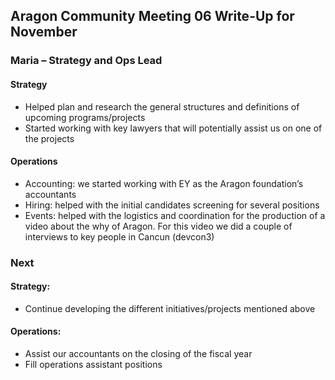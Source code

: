 ## Aragon Community Meeting 06 Write-Up for November  

### Maria – Strategy and Ops Lead  

#### Strategy
-	Helped plan and research the general structures and definitions of upcoming programs/projects
-	Started working with key lawyers that will potentially assist us on one of the projects

#### Operations

-	Accounting: we started working with EY as the Aragon foundation’s accountants
-	Hiring: helped with the initial candidates screening for several positions
-	Events: helped with the logistics and coordination for the production of a video about the why of Aragon. For this video we did a couple of interviews to key people in Cancun (devcon3)


### Next  

#### Strategy:

-	Continue developing the different initiatives/projects mentioned above


#### Operations:

-	Assist our accountants on the closing of the fiscal year
-	Fill operations assistant positions
